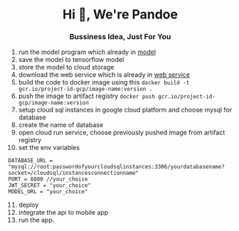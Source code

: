 <h1 align="center">Hi 👋, We're Pandoe</h1>
<h3 align="center">Bussiness Idea, Just For You</h3>

1. run the model program which already in [model](https://github.com/C241-PS488/pandoe-ml)
2. save the model to tensorflow model
3. store the model to cloud storage
4. download the web service which is already in [web service](https://github.com/C241-PS488/pandoe-web-service)
5. build the code to docker image using this ```docker build -t gcr.io/project-id-gcp/image-name:version .```
6. push the image to artifact registry ```docker push gcr.io/project-id-gcp/image-name:version```
7. setup cloud sql instances in google cloud platform and choose mysql for database
8. create the name of database
9. open cloud run service, choose previously pushed image from artifact registry
10. set the env variables
   ```
   DATABASE_URL = "mysql://root:passwordofyourcloudsqlinstances:3306/yourdatabasename?socket=/cloudsql/instancesconnectionname"
   PORT = 8080 //your_choice
   JWT_SECRET = "your_choice"
   MODEL_URL = "your_choice"
   ```
11. deploy
12. integrate the api to mobile app
13. run the app.
